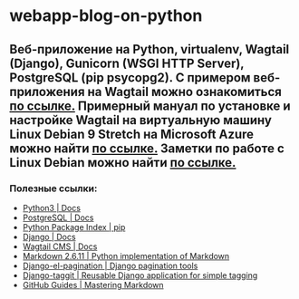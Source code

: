 # webapp-blog-on-python

Веб-приложение на Python, virtualenv, Wagtail (Django), Gunicorn (WSGI HTTP Server), PostgreSQL (pip psycopg2).
С примером веб-приложения на Wagtail можно ознакомиться [по ссылке.](http://forpology.ru/)
Примерный мануал по установке и настройке Wagtail на виртуальную машину Linux Debian 9 Stretch на Microsoft Azure можно найти [по ссылке.](https://lnovus.gitbooks.io/microsoft-azure)
Заметки по работе с Linux Debian можно найти [по ссылке.](https://lnovus.gitbooks.io/linux-debian-short-manual)
-----------
### Полезные ссылки:
* [Python3 | Docs](https://docs.python.org/3/)
* [PostgreSQL | Docs](https://www.postgresql.org/docs/9.6/static/index.html)
* [Python Package Index | pip](https://pypi.python.org/pypi)
* [Django | Docs](https://docs.djangoproject.com/en/1.11/contents/)
* [Wagtail CMS | Docs](http://docs.wagtail.io/en/v1.13.1/)
* [Markdown 2.6.11 | Python implementation of Markdown](https://pypi.python.org/pypi/Markdown)
* [Django-el-pagination | Django pagination tools](https://pypi.python.org/pypi/django-el-pagination/)
* [Django-taggit | Reusable Django application for simple tagging](https://pypi.python.org/pypi/django-taggit/)
* [GitHub Guides | Mastering Markdown](https://guides.github.com/features/mastering-markdown/)
